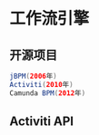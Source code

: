 # 工作流引擎

## 开源项目
```java
jBPM(2006年)
Activiti(2010年)
Camunda BPM(2012年)
```

## Activiti API
```Java

```